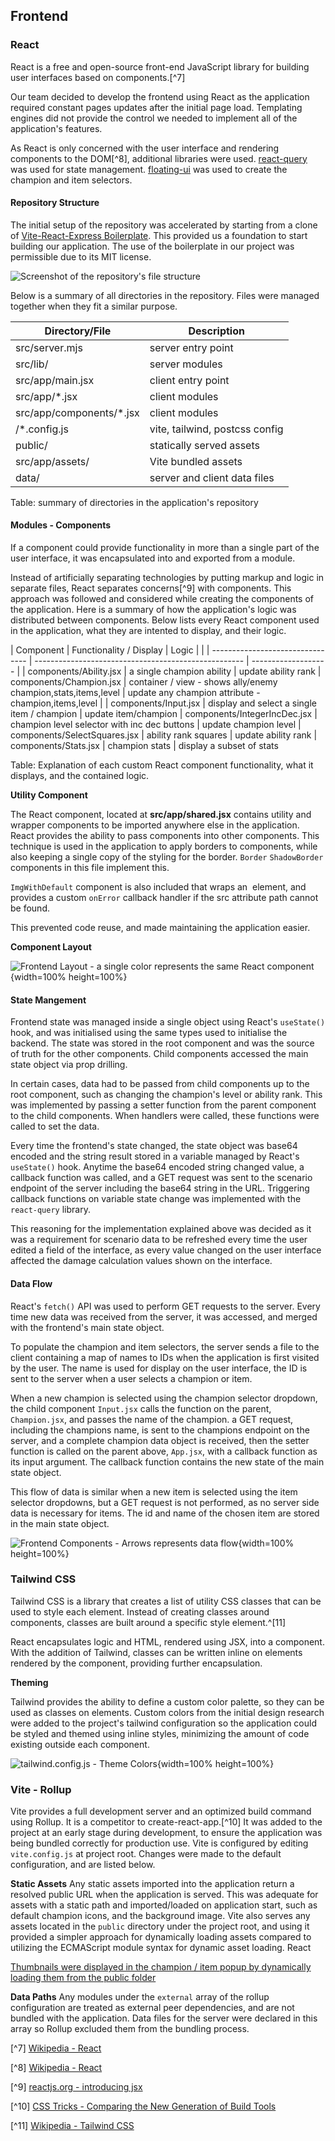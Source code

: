 ## Frontend

### React

React is a free and open-source front-end JavaScript library for building user interfaces based on components.[^7]

Our team decided to develop the frontend using React as the application required constant pages updates after the initial page load. 
Templating engines did not provide the control we needed to implement all of the application's features.

As React is only concerned with the user interface and rendering components to the DOM[^8], additional libraries were used. [react-query](https://github.com/TanStack/query) was used for state management. [floating-ui](https://floating-ui.com/) was used to create the champion and item selectors.


#### Repository Structure

The initial setup of the repository was accelerated by starting from a clone of [Vite-React-Express Boilerplate](https://github.com/joeynguyen/vite-react-express-boilerplate). This provided us a foundation to start building our application.  The use of the boilerplate in our project was permissible due to its MIT license. 

![Screenshot of the repository's file structure](assets/development/frontend-repo-structure.png)

Below is a summary of all directories in the repository. Files were managed together when they fit a similar purpose.

| Directory/File       | Description |
| --------------- | ------------ |
|src/server.mjs    | server entry point |
|src/lib/           | server modules |
| src/app/main.jsx | client entry point |
| src/app/*.jsx    | client modules |    
| src/app/components/*.jsx | client modules |
| /*.config.js | vite, tailwind, postcss config |
| public/       | statically served assets |
| src/app/assets/ | Vite bundled assets |
| data/ | server and client data files | 

Table: summary of directories in the application's repository


#### Modules - Components
If a component could provide functionality in more than a single part of the user interface, it was encapsulated into and exported from a module.

Instead of artificially separating technologies by putting markup and logic in separate files, React separates concerns[^9] with components. This approach was followed and considered while creating the components of the application. 
Here is a summary of how the application's logic was distributed between components.
Below lists every React component used in the application, what they are intented to display, and their logic.

| Component                      | Functionality / Display                                                      | Logic                                   |                               |
| -------------------------------- | ---------------------------------------------------- | ------------------- | 
| components/Ability.jsx           | a single champion ability                            | update ability rank
| components/Champion.jsx          |  container / view - shows ally/enemy champion,stats,items,level | update any champion attribute - champion,items,level |
| components/Input.jsx             | display and select a single item / champion          | update item/champion
| components/IntegerIncDec.jsx     | champion level selector with inc dec buttons         | update champion level
| components/SelectSquares.jsx     | ability rank squares                                 | update ability rank
| components/Stats.jsx             | champion stats                                       | display a subset of stats

Table: Explanation of each custom React component functionality, what it displays, and the contained logic.

**Utility Component**

The React component, located at **src/app/shared.jsx** contains utility and wrapper components to be imported anywhere else in the application. 
React provides the ability to pass components into other components. This technique is used in the application to apply borders to components, while also keeping a single copy of the styling for the border. `Border` `ShadowBorder` components in this file implement this.

`ImgWithDefault` component is also included that wraps an <img> element, and provides a custom `onError` callback handler if the src attribute path cannot be found.

This prevented code reuse, and made maintaining the application easier.

**Component Layout**

![Frontend Layout - a single color represents the same React component](assets/development/frontend-uml-layout.png){width=100% height=100%}



#### State Mangement

Frontend state was managed inside a single object using React's `useState()` hook, and was initialised using the same types used to initialise the backend. The state was stored in the root component and was the source of truth for the other components. Child components accessed the main state object via prop drilling. 

In certain cases, data had to be passed from child components up to the root component, such as changing the champion's level or ability rank. This was implemented by passing a setter function from the parent component to the child components. When handlers were called, these functions were called to set the data.

Every time the frontend's state changed, the state object was base64 encoded and the string result stored in a variable managed by React's `useState()` hook. Anytime the base64 encoded string changed value, a callback function was called, and a GET request was sent to the scenario endpoint of the server including the base64 string in the URL. Triggering callback functions on variable state change was implemented with the `react-query` library.

This reasoning for the implementation explained above was decided as it was a requirement for scenario data to be refreshed every time the user edited a field of the interface, as every value changed on the user interface affected the damage calculation values shown on the interface.



#### Data Flow

React's `fetch()` API was used to perform GET requests to the server. Every time new data was received from the server, it was accessed, and merged with the frontend's main state object. 

To populate the champion and item selectors, the server sends a file to the client containing a map of names to IDs when the application is first visited by the user. The name is used for display on the user interface, the ID is sent to the server when a user selects a champion or item.

When a new champion is selected using the champion selector dropdown, the child component `Input.jsx` calls the function on the parent, `Champion.jsx`, and passes the name of the champion. a GET request, including the champions name, is sent to the champions endpoint on the server, and a complete champion data object is received, then the setter function is called on the parent above, `App.jsx`, with a callback function as its input argument. The callback function contains the new state of the main state object.

This flow of data is similar when a new item is selected using the item selector dropdowns, but a GET request is not performed, as no server side data is necessary for items. The id and name of the chosen item are stored in the main state object.

![Frontend Components - Arrows represents data flow](assets/development/frontend-uml-data-flow.png){width=100% height=100%}


### Tailwind CSS

Tailwind CSS is a library that creates a list of utility CSS classes that can be used to style each element. Instead of creating classes around components, classes are built around a specific style element.^[11]

React encapsulates logic and HTML, rendered using JSX, into a component. With the addition of Tailwind, classes can be written inline on elements rendered by the component, providing further encapsulation.

**Theming**

Tailwind provides the ability to define a custom color palette, so they can be used as classes on elements. Custom colors from the initial design research were added to the project's tailwind configuration so the application could be styled and themed using inline styles, minimizing the amount of code existing outside each component.

![tailwind.config.js - Theme Colors](assets/development/frontend-tailwind-colors.png){width=100% height=100%}


### Vite - Rollup 

Vite provides a full development server and an optimized build command using Rollup. It is a competitor to create-react-app.[^10]
It was added to the project at an early stage during development, to ensure the application was being bundled correctly for production use.
Vite is configured by editing `vite.config.js` at project root. Changes were made to the default configuration, and are listed below. 

**Static Assets**
Any static assets imported into the application return a resolved public URL when the application is served. This was adequate for assets with a static path and imported/loaded on application start, such as default champion icons, and the background image. Vite also serves any assets located in the `public` directory under the project root, and using it provided a simpler approach for dynamically loading assets compared to utilizing the ECMAScript module syntax for dynamic asset loading. React

[Thumbnails were displayed in the champion / item popup by dynamically loading them from the public folder](assets/frontend-item-popup.png)

**Data Paths**
Any modules under the `external` array of the rollup configuration are treated as external peer dependencies, and are not bundled with the application.
Data files for the server were declared in this array so Rollup excluded them from the bundling process.



[^7] [Wikipedia - React](https://en.wikipedia.org/wiki/React_(JavaScript_library))

[^8] [Wikipedia - React](https://en.wikipedia.org/wiki/React_(JavaScript_library))

[^9] [reactjs.org - introducing jsx](https://reactjs.org/docs/introducing-jsx.html)

[^10] [CSS Tricks - Comparing the New Generation of Build Tools](https://css-tricks.com/comparing-the-new-generation-of-build-tools/#aa-vite)

[^11] [Wikipedia - Tailwind CSS](https://en.wikipedia.org/wiki/Tailwind_CSS)
